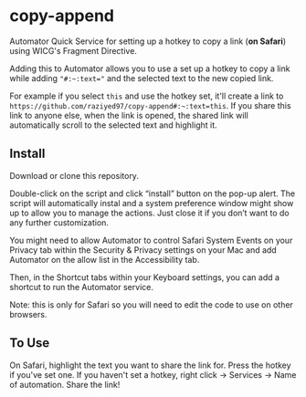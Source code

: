 # copy-append
Automator Quick Service for setting up a hotkey to copy a link (**on Safari**) using WICG's Fragment Directive.

Adding this to Automator allows you to use a set up a hotkey to copy a link while adding `"#:~:text="` and the selected text to the new copied link. 

For example if you select `this` and use the hotkey set, it'll create a link to `https://github.com/raziyed97/copy-append#:~:text=this`. If you share this link to anyone else, when the link is opened, the shared link will automatically scroll to the selected text and highlight it. 

## Install

Download or clone this repository.  

Double-click on the script and click “install” button on the pop-up alert. The script will automatically instal and a system preference window might show up to allow you to manage the actions. Just close it if you don’t want to do any further customization. 

You might need to allow Automator to control Safari System Events on your Privacy tab within the Security & Privacy settings on your Mac and add Automator on the allow list in the Accessibility tab. 

Then, in the Shortcut tabs within your Keyboard settings, you can add a shortcut to run the Automator service.

Note: this is only for Safari so you will need to edit the code to use on other browsers. 


## To Use

On Safari, highlight the text you want to share the link for. Press the hotkey if you've set one. If you haven't set a hotkey, right click -> Services -> Name of automation. Share the link! 
